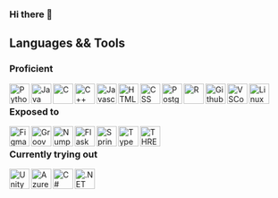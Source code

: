 ### Hi there 👋

<h2> Languages && Tools </h2>
<h3> Proficient </h3>
<img align="left" width="36px" title="Python" src="https://cdn.jsdelivr.net/gh/devicons/devicon/icons/python/python-original.svg" />
<img align="left" width="36px" title="Java" src="https://cdn.jsdelivr.net/gh/devicons/devicon/icons/java/java-plain.svg" />
<img align="left" width="36px" title="C" src="https://cdn.jsdelivr.net/gh/devicons/devicon/icons/c/c-plain.svg" />
<img align="left" width="36px" title="C++" src="https://cdn.jsdelivr.net/gh/devicons/devicon/icons/cplusplus/cplusplus-plain.svg" />
<img align="left" width="36px" title="Javascript" src="https://cdn.jsdelivr.net/gh/devicons/devicon/icons/javascript/javascript-plain.svg" />
<img align="left" width="36px" title="HTML" src="https://cdn.jsdelivr.net/gh/devicons/devicon/icons/html5/html5-plain.svg" />
<img align="left" width="36px" title="CSS" src="https://cdn.jsdelivr.net/gh/devicons/devicon/icons/css3/css3-plain.svg" />

<img align="left" width="36px" title="Postgresql" src="https://cdn.jsdelivr.net/gh/devicons/devicon/icons/postgresql/postgresql-plain.svg" />
<img align="left" width="36px" title="R" src="https://cdn.jsdelivr.net/gh/devicons/devicon/icons/r/r-plain.svg" />
<img align="left" width="36px" title="Github" src="https://cdn.jsdelivr.net/gh/devicons/devicon/icons/github/github-original.svg" />
<img align="left" width="36px" title="VSCode" src="https://cdn.jsdelivr.net/gh/devicons/devicon/icons/vscode/vscode-original.svg" />

<img align="left" width="36px" title="Linux" src="https://cdn.jsdelivr.net/gh/devicons/devicon/icons/linux/linux-plain.svg"   />

</br>

<h3> Exposed to </h3>
<img align="left" width="36px" title="Figma" src="https://cdn.jsdelivr.net/gh/devicons/devicon/icons/figma/figma-plain.svg" />
<img align="left" width="36px" title="Groovy" src="https://cdn.jsdelivr.net/gh/devicons/devicon/icons/groovy/groovy-plain.svg" />
<img align="left" width="36px" title="Numpy" src="https://cdn.jsdelivr.net/gh/devicons/devicon/icons/numpy/numpy-original.svg" />
<img align="left" width="36px" title="Flask" src="https://cdn.jsdelivr.net/gh/devicons/devicon/icons/flask/flask-original.svg" />
<img align="left" width="36px" title="Spring Boot" src="https://cdn.jsdelivr.net/gh/devicons/devicon/icons/spring/spring-original.svg" />
<img align="left" width="36px" title="TypeScript" src="https://cdn.jsdelivr.net/gh/devicons/devicon/icons/typescript/typescript-plain.svg" />
<img align="left" width="36px" title="THREEjs" src="https://cdn.jsdelivr.net/gh/devicons/devicon/icons/threejs/threejs-original.svg" />
</br>
<h3> Currently trying out </h3>
<img align="left" width="36px" title="Unity" src="https://cdn.jsdelivr.net/gh/devicons/devicon/icons/unity/unity-original.svg" />
<img align="left" width="36px" title="Azure" src="https://cdn.jsdelivr.net/gh/devicons/devicon/icons/azure/azure-original.svg" />
<img align="left" width="36px" title="C#" src="https://cdn.jsdelivr.net/gh/devicons/devicon/icons/csharp/csharp-plain.svg" />
<img align="left" width="36px" title=".NET" src="https://cdn.jsdelivr.net/gh/devicons/devicon/icons/dot-net/dot-net-plain.svg" />


